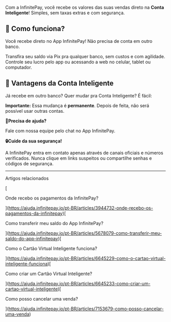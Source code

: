 Com a InfinitePay, você recebe os valores das suas vendas direto na **Conta Inteligente**! Simples, sem taxas extras e com segurança.

## **💸 Como funciona?**

Você recebe direto no App InfinitePay! Não precisa de conta em outro banco.

Transfira seu saldo via Pix pra qualquer banco, sem custos e com agilidade. Controle seu lucro pelo app ou acessando a web no celular, tablet ou computador.

## **🤑 Vantagens da Conta Inteligente**

Já recebe em outro banco? Quer mudar pra Conta Inteligente? É fácil:

**Importante:** Essa mudança é **permanente**. Depois de feita, não será possível usar outras contas.

**🔔Precisa de ajuda?**

Fale com nossa equipe pelo chat no App InfinitePay.

**🔒Cuide da sua segurança!**

A InfinitePay entra em contato apenas através de canais oficiais e números verificados. Nunca clique em links suspeitos ou compartilhe senhas e códigos de segurança.

___

Artigos relacionados

[

Onde recebo os pagamentos da InfinitePay?

](https://ajuda.infinitepay.io/pt-BR/articles/3944732-onde-recebo-os-pagamentos-da-infinitepay)[

Como transferir meu saldo do App InfinitePay?

](https://ajuda.infinitepay.io/pt-BR/articles/5678079-como-transferir-meu-saldo-do-app-infinitepay)[

Como o Cartão Virtual Inteligente funciona?

](https://ajuda.infinitepay.io/pt-BR/articles/6645229-como-o-cartao-virtual-inteligente-funciona)[

Como criar um Cartão Virtual Inteligente?

](https://ajuda.infinitepay.io/pt-BR/articles/6645233-como-criar-um-cartao-virtual-inteligente)[

Como posso cancelar uma venda?

](https://ajuda.infinitepay.io/pt-BR/articles/7153679-como-posso-cancelar-uma-venda)